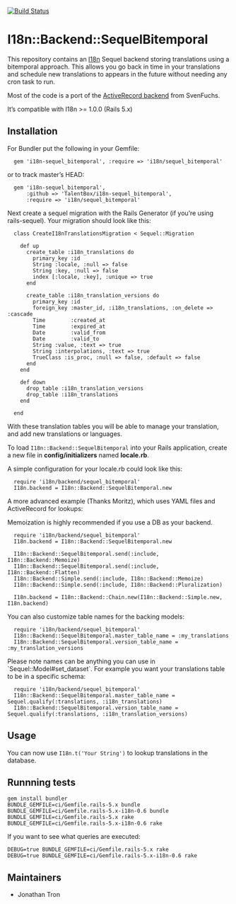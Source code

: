 [![Build Status](https://github.com/TalentBox/i18n-sequel_bitemporal/workflows/CI/badge.svg)](https://github.com/TalentBox/i18n-sequel_bitemporal/actions)

# I18n::Backend::SequelBitemporal

This repository contains an [I18n](http://github.com/svenfuchs/i18n)
Sequel
backend storing translations using a bitemporal approach. This allows
you go back in time
in your translations and schedule new translations to appears in the
future without
needing any cron task to run.

Most of the code is a port of the [ActiveRecord
backend](http://github.com/svenfuchs/i18n-activerecord) from SvenFuchs.

It’s compatible with I18n \>= 1.0.0 (Rails 5.x)

## Installation

For Bundler put the following in your Gemfile:

```
  gem 'i18n-sequel_bitemporal', :require => 'i18n/sequel_bitemporal'
```

or to track master’s HEAD:

```
  gem 'i18n-sequel_bitemporal',
      :github => 'TalentBox/i18n-sequel_bitemporal',
      :require => 'i18n/sequel_bitemporal'
```

Next create a sequel migration with the Rails Generator (if you’re using
rails-sequel).
Your migration should look like this:

```
  class CreateI18nTranslationsMigration < Sequel::Migration

    def up
      create_table :i18n_translations do
        primary_key :id
        String :locale, :null => false
        String :key, :null => false
        index [:locale, :key], :unique => true
      end

      create_table :i18n_translation_versions do
        primary_key :id
        foreign_key :master_id, :i18n_translations, :on_delete => :cascade
        Time        :created_at
        Time        :expired_at
        Date        :valid_from
        Date        :valid_to
        String :value, :text => true
        String :interpolations, :text => true
        TrueClass :is_proc, :null => false, :default => false
      end
    end

    def down
      drop_table :i18n_translation_versions
      drop_table :i18n_translations
    end

  end
```

With these translation tables you will be able to manage your
translation, and add new translations or languages.

To load `I18n::Backend::SequelBitemporal` into your Rails application,
create a new file in **config/initializers** named **locale.rb**.

A simple configuration for your locale.rb could look like this:

```
  require 'i18n/backend/sequel_bitemporal'
  I18n.backend = I18n::Backend::SequelBitemporal.new
```

A more advanced example (Thanks Moritz), which uses YAML files and
ActiveRecord for lookups:

Memoization is highly recommended if you use a DB as your backend.

```
  require 'i18n/backend/sequel_bitemporal'
  I18n.backend = I18n::Backend::SequelBitemporal.new

  I18n::Backend::SequelBitemporal.send(:include, I18n::Backend::Memoize)
  I18n::Backend::SequelBitemporal.send(:include, I18n::Backend::Flatten)
  I18n::Backend::Simple.send(:include, I18n::Backend::Memoize)
  I18n::Backend::Simple.send(:include, I18n::Backend::Pluralization)

  I18n.backend = I18n::Backend::Chain.new(I18n::Backend::Simple.new, I18n.backend)
```

You can also customize table names for the backing models:

```
  require 'i18n/backend/sequel_bitemporal'
  I18n::Backend::SequelBitemporal.master_table_name = :my_translations
  I18n::Backend::SequelBitemporal.version_table_name = :my_translation_versions
```

Please note names can be anything you can use in
\`Sequel::Model\#set\_dataset\`.
For example you want your translations table to be in a specific schema:

```
  require 'i18n/backend/sequel_bitemporal'
  I18n::Backend::SequelBitemporal.master_table_name = Sequel.qualify(:translations, :i18n_translations)
  I18n::Backend::SequelBitemporal.version_table_name = Sequel.qualify(:translations, :i18n_translation_versions)
```

## Usage

You can now use `I18n.t('Your String')` to lookup translations in the
database.

## Runnning tests

    gem install bundler
    BUNDLE_GEMFILE=ci/Gemfile.rails-5.x bundle
    BUNDLE_GEMFILE=ci/Gemfile.rails-5.x-i18n-0.6 bundle
    BUNDLE_GEMFILE=ci/Gemfile.rails-5.x rake
    BUNDLE_GEMFILE=ci/Gemfile.rails-5.x-i18n-0.6 rake

If you want to see what queries are executed:

    DEBUG=true BUNDLE_GEMFILE=ci/Gemfile.rails-5.x rake
    DEBUG=true BUNDLE_GEMFILE=ci/Gemfile.rails-5.x-i18n-0.6 rake

## Maintainers

  - Jonathan Tron
